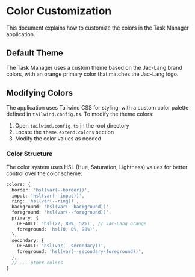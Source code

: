 # Color Customization

This document explains how to customize the colors in the Task Manager application.

## Default Theme

The Task Manager uses a custom theme based on the Jac-Lang brand colors, with an orange primary color that matches the Jac-Lang logo.

## Modifying Colors

The application uses Tailwind CSS for styling, with a custom color palette defined in `tailwind.config.ts`. To modify the theme colors:

1. Open `tailwind.config.ts` in the root directory
2. Locate the `theme.extend.colors` section
3. Modify the color values as needed

### Color Structure

The color system uses HSL (Hue, Saturation, Lightness) values for better control over the color scheme:

```typescript
colors: {
  border: 'hsl(var(--border))',
  input: 'hsl(var(--input))',
  ring: 'hsl(var(--ring))',
  background: 'hsl(var(--background))',
  foreground: 'hsl(var(--foreground))',
  primary: {
    DEFAULT: 'hsl(22, 89%, 52%)', // Jac-Lang orange
    foreground: 'hsl(0, 0%, 98%)',
  },
  secondary: {
    DEFAULT: 'hsl(var(--secondary))',
    foreground: 'hsl(var(--secondary-foreground))',
  },
  // ... other colors
}

